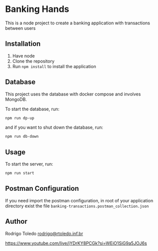 # Banking Hands

This is a node project to create a banking application with transactions between users

## Installation

1. Have node
2. Clone the repository
3. Run `npm install` to install the application

## Database

This project uses the database with docker compose and involves MongoDB.

To start the database, run:

```bash
npm run dp-up
```

and if you want to shut down the database, run:

```bash
npm run db-down
```

## Usage

To start the server, run:

```bash
npm run start
```

## Postman Configuration

If you need import the postman configuration, in root of your application directory exist the file `banking-transactions.postman_collection.json`

## Author

Rodrigo Toledo <rodrigo@rtoledo.inf.br>

https://www.youtube.com/live/jYDrKY8PCGk?si=WEiO1SiG9a5JOJ6s
